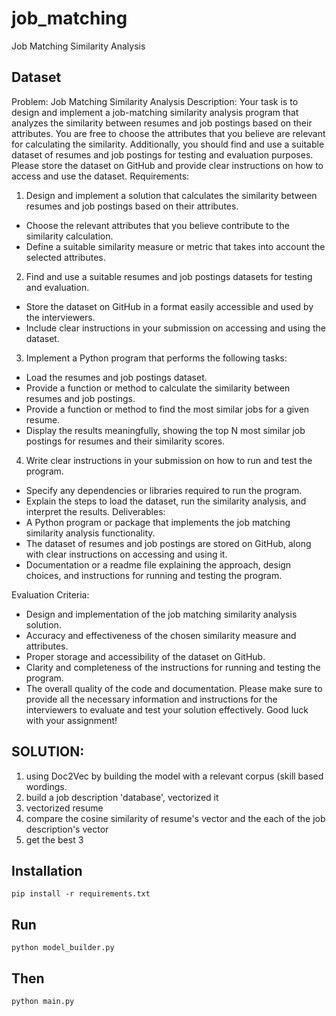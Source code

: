 # job_matching

Job Matching Similarity Analysis

## Dataset

Problem: Job Matching Similarity Analysis
Description: Your task is to design and implement a job-matching similarity analysis program that analyzes the similarity between resumes and job postings based on their attributes. You are free to choose the attributes that you believe are relevant for calculating the similarity. Additionally, you should find and use a suitable dataset of resumes and job postings for testing and evaluation purposes. Please store the dataset on GitHub and provide clear instructions on how to access and use the dataset.
Requirements:

1. Design and implement a solution that calculates the similarity between resumes and job postings based on their attributes.

- Choose the relevant attributes that you believe contribute to the similarity calculation.
- Define a suitable similarity measure or metric that takes into account the selected attributes.

2. Find and use a suitable resumes and job postings datasets for testing and evaluation.

- Store the dataset on GitHub in a format easily accessible and used by the interviewers.
- Include clear instructions in your submission on accessing and using the dataset.

3. Implement a Python program that performs the following tasks:

- Load the resumes and job postings dataset.
- Provide a function or method to calculate the similarity between resumes and job postings.
- Provide a function or method to find the most similar jobs for a given resume.
- Display the results meaningfully, showing the top N most similar job postings for resumes and their similarity scores.

4. Write clear instructions in your submission on how to run and test the program.

- Specify any dependencies or libraries required to run the program.
- Explain the steps to load the dataset, run the similarity analysis, and interpret the results.
  Deliverables:
- A Python program or package that implements the job matching similarity analysis functionality.
- The dataset of resumes and job postings are stored on GitHub, along with clear instructions on accessing and using it.
- Documentation or a readme file explaining the approach, design choices, and instructions for running and testing the program.

Evaluation Criteria:

- Design and implementation of the job matching similarity analysis solution.
- Accuracy and effectiveness of the chosen similarity measure and attributes.
- Proper storage and accessibility of the dataset on GitHub.
- Clarity and completeness of the instructions for running and testing the program.
- The overall quality of the code and documentation.
  Please make sure to provide all the necessary information and instructions for the interviewers to evaluate and test your solution effectively. Good luck with your assignment!

## SOLUTION:

1. using Doc2Vec by building the model with a relevant corpus (skill based wordings.
2. build a job description 'database', vectorized it
3. vectorized resume
4. compare the cosine similarity of resume's vector and the each of the job description's vector
5. get the best 3

## Installation

```code
pip install -r requirements.txt
```

## Run

```code
python model_builder.py
```

## Then

```code
python main.py
```
